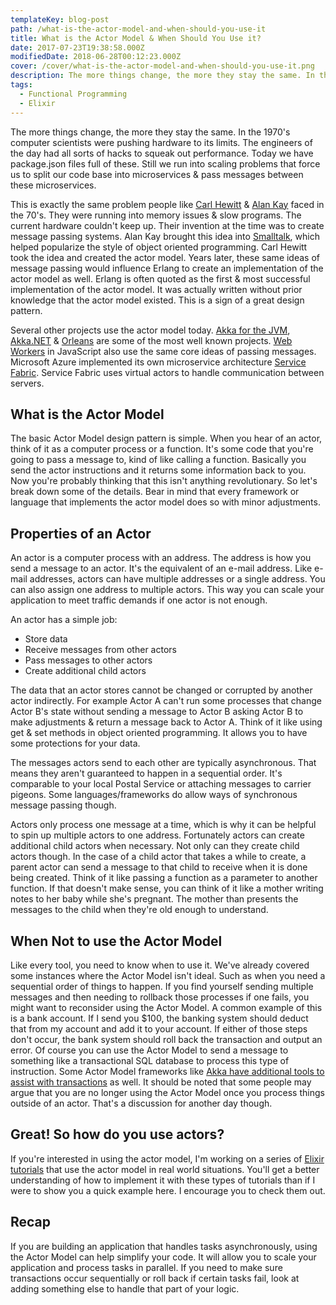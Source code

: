 ```yaml
---
templateKey: blog-post
path: /what-is-the-actor-model-and-when-should-you-use-it
title: What is the Actor Model & When Should You Use it?
date: 2017-07-23T19:38:58.000Z
modifiedDate: 2018-06-28T00:12:23.000Z
cover: /cover/what-is-the-actor-model-and-when-should-you-use-it.png
description: The more things change, the more they stay the same. In the 1970's computer scientists were pushing hardware to its limits. The engineers of the day had all sorts of hacks to squeak out performance.
tags:
  - Functional Programming
  - Elixir
---
```


The more things change, the more they stay the same. In the 1970's computer scientists were pushing hardware to its limits. The engineers of the day had all sorts of hacks to squeak out performance. Today we have package.json files full of these. Still we run into scaling problems that force us to split our code base into microservices & pass messages between these microservices. 

This is exactly the same problem people like [Carl Hewitt](https://en.wikipedia.org/wiki/Carl_Hewitt) & [Alan Kay](https://en.wikipedia.org/wiki/Alan_Kay) faced in the 70's. They were running into memory issues & slow programs. The current hardware couldn't keep up. Their invention at the time was to create message passing systems. Alan Kay brought this idea into [Smalltalk](https://en.wikipedia.org/wiki/Smalltalk), which helped popularize the style of object oriented programming. Carl Hewitt took the idea and created the actor model. Years later, these same ideas of message passing would influence Erlang to create an implementation of the actor model as well. Erlang is often quoted as the first & most successful implementation of the actor model. It was actually written without prior knowledge that the actor model existed. This is a sign of a great design pattern.

Several other projects use the actor model today. [Akka for the JVM](http://akka.io/), [Akka.NET](http://getakka.net/) & [Orleans](https://dotnet.github.io/orleans/) are some of the most well known projects. [Web Workers](https://developer.mozilla.org/en-US/docs/Web/API/Web_Workers_API/Using_web_workers) in JavaScript also use the same core ideas of passing messages. Microsoft Azure implemented its own microservice architecture [Service Fabric](https://docs.microsoft.com/en-us/azure/service-fabric/service-fabric-reliable-actors-introduction). Service Fabric uses virtual actors to handle communication between servers.

## What is the Actor Model

The basic Actor Model design pattern is simple. When you hear of an actor, think of it as a computer process or a function. It's some code that you're going to pass a message to, kind of like calling a function. Basically you send the actor instructions and it returns some information back to you. Now you're probably thinking that this isn't anything revolutionary. So let's break down some of the details. Bear in mind that every framework or language that implements the actor model does so with minor adjustments. 

## Properties of an Actor

An actor is a computer process with an address. The address is how you send a message to an actor. It's the equivalent of an e-mail address. Like e-mail addresses, actors can have multiple addresses or a single address. You can also assign one address to multiple actors. This way you can scale your application to meet traffic demands if one actor is not enough. 

An actor has a simple job:

* Store data
* Receive messages from other actors
* Pass messages to other actors
* Create additional child actors

The data that an actor stores cannot be changed or corrupted by another actor indirectly. For example Actor A can't run some processes that change Actor B's state without sending a message to Actor B asking Actor B to make adjustments & return a message back to Actor A. Think of it like using get & set methods in object oriented programming. It allows you to have some protections for your data.

The messages actors send to each other are typically asynchronous. That means they aren't guaranteed to happen in a sequential order. It's comparable to your local Postal Service or attaching messages to carrier pigeons. Some languages/frameworks do allow ways of synchronous message passing though. 

Actors only process one message at a time, which is why it can be helpful to spin up multiple actors to one address. Fortunately actors can create additional child actors when necessary. Not only can they create child actors though. In the case of a child actor that takes a while to create, a parent actor can send a message to that child to receive when it is done being created. Think of it like passing a function as a parameter to another function. If that doesn't make sense, you can think of it like a mother writing notes to her baby while she's pregnant. The mother than presents the messages to the child when they're old enough to understand.

## When Not to use the Actor Model

Like every tool, you need to know when to use it. We've already covered some instances where the Actor Model isn't ideal. Such as when you need a sequential order of things to happen. If you find yourself sending multiple messages and then needing to rollback those processes if one fails, you might want to reconsider using the Actor Model. A common example of this is a bank account. If I send you $100, the banking system should deduct that from my account and add it to your account. If either of those steps don't occur, the bank system should roll back the transaction and output an error. Of course you can use the Actor Model to send a message to something like a transactional SQL database to process this type of instruction. Some Actor Model frameworks like [Akka have additional tools to assist with transactions](http://doc.akka.io/docs/akka/1.3.1/scala/tutorial-chat-server.html) as well. It should be noted that some people may argue that you are no longer using the Actor Model once you process things outside of an actor. That's a discussion for another day though.

## Great! So how do you use actors?

If you're interested in using the actor model, I'm working on a series of [Elixir tutorials](https://mattferderer.com/tag/elixir/) that use the actor model in real world situations. You'll get a better understanding of how to implement it with these types of tutorials than if I were to show you a quick example here. I encourage you to check them out.

## Recap

If you are building an application that handles tasks asynchronously, using the Actor Model can help simplify your code. It will allow you to scale your application and process tasks in parallel. If you need to make sure transactions occur sequentially or roll back if certain tasks fail, look at adding something else to handle that part of your logic.
